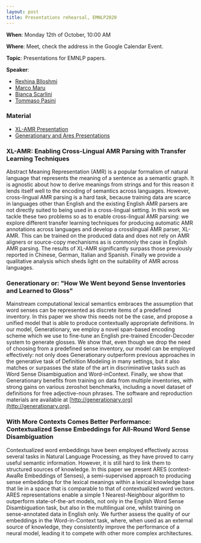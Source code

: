 ```yaml
---
layout: post
title: Presentations rehearsal, EMNLP2020
---
```

**When**:  Monday 12th of October, 10:00 AM

**Where**: Meet, check the address in the Google Calendar Event.

**Topic**: Presentations for EMNLP papers.

**Speaker**: 
- [Rexhina Blloshmi](https://twitter.com/rexhina_b)
- [Marco Maru](https://twitter.com/MarcoMaru3)
- [Bianca Scarlini](https://twitter.com/biancascarlini)
- [Tommaso Pasini](https://twitter.com/pasinit)

### Material
- [XL-AMR Presentation](https://drive.google.com/file/d/1RbdqAVK-HM4AO1BM5oCGq8GBD1KkOG4J/view?usp=sharing)
- [Generationary and Ares Presentations](https://drive.google.com/file/d/1hCEohE8hTl8wnVfBmlR9Fc1QHWdIkSKu/view?usp=sharing)

### XL-AMR: Enabling Cross-Lingual AMR Parsing with Transfer Learning Techniques
Abstract Meaning Representation (AMR) is a popular formalism of natural language that represents the meaning of a sentence as a semantic graph. It is agnostic about how to derive meanings from strings and for this reason it lends itself well to the encoding of semantics across languages. However, cross-lingual AMR parsing is a hard task, because training data are scarce in languages other than English and the existing English AMR parsers are not directly suited to being used in a cross-lingual setting. In this work we tackle these two problems so as to enable cross-lingual AMR parsing: we explore different transfer learning techniques for producing automatic AMR annotations across languages and develop a crosslingual AMR parser, XL-AMR. This can be trained on the produced data and does not rely on AMR aligners or source-copy mechanisms as is commonly the case in English AMR parsing. The results of XL-AMR significantly surpass those previously reported in Chinese, German, Italian and Spanish. Finally we provide a qualitative analysis which sheds light on the suitability of AMR across languages.

### Generationary or: "How We Went beyond Sense Inventories and Learned to Gloss"
Mainstream computational lexical semantics
embraces the assumption that word senses can
be represented as discrete items of a predefined inventory. In this paper we show this
needs not be the case, and propose a unified
model that is able to produce contextually appropriate definitions. In our model, Generationary, we employ a novel span-based encoding scheme which we use to fine-tune an English pre-trained Encoder-Decoder system to
generate glosses. We show that, even though
we drop the need of choosing from a predefined sense inventory, our model can be employed effectively: not only does Generationary outperform previous approaches in the generative task of Definition Modeling in many
settings, but it also matches or surpasses the
state of the art in discriminative tasks such
as Word Sense Disambiguation and Word-inContext. Finally, we show that Generationary
benefits from training on data from multiple
inventories, with strong gains on various zeroshot benchmarks, including a novel dataset
of definitions for free adjective-noun phrases.
The software and reproduction materials are
available at [http://generationary.org](http://generationary.org).

### With More Contexts Comes Better Performance: Contextualized Sense Embeddings for All-Round Word Sense Disambiguation
Contextualized word embeddings have been employed effectively across several tasks in Natural Language Processing, as they have proved to carry useful semantic information. However, it is still hard to link them to structured sources of knowledge. In this paper we present ARES (context-AwaRe Embeddings of Senses), a semi-supervised approach to producing sense embeddings for the lexical meanings within a lexical knowledge base that lie in a space that is comparable to that of contextualized word vectors. ARES representations enable a simple 1 Nearest-Neighbour algorithm to outperform state-of-the-art models, not only in the English Word Sense Disambiguation task, but also in the multilingual one, whilst training on sense-annotated data in English only. We further assess the quality of our embeddings in the Word-in-Context task, where, when used as an external source of knowledge, they consistently improve the performance of a neural model, leading it to compete with other more complex architectures.